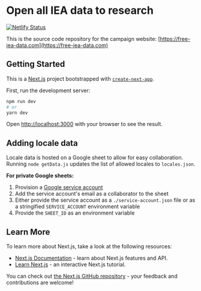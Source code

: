 # Open all IEA data to research

[![Netlify Status](https://api.netlify.com/api/v1/badges/5493721b-5783-461e-a543-2d75048e104b/deploy-status)](https://app.netlify.com/sites/iea-cta/deploys)


This is the source code repository for the campaign website: [https://free-iea-data.com](https://free-iea-data.com)

## Getting Started

This is a [Next.js](https://nextjs.org/) project bootstrapped with [`create-next-app`](https://github.com/vercel/next.js/tree/canary/packages/create-next-app).

First, run the development server:

```bash
npm run dev
# or
yarn dev
```

Open [http://localhost:3000](http://localhost:3000) with your browser to see the result.

## Adding locale data

Locale data is hosted on a Google sheet to allow for easy collaboration. Running `node getData.js` updates the list
of allowed locales to `locales.json`.

**For private Google sheets:**

1. Provision a [Google service account](https://cloud.google.com/iam/docs/service-accounts)
2. Add the service account's email as a collaborator to the sheet
3. Either provide the service account as a `./service-account.json` file or as a stringified `SERVICE_ACCOUNT` environment variable
4. Provide the `SHEET_ID` as an environment variable

## Learn More

To learn more about Next.js, take a look at the following resources:

- [Next.js Documentation](https://nextjs.org/docs) - learn about Next.js features and API.
- [Learn Next.js](https://nextjs.org/learn) - an interactive Next.js tutorial.

You can check out [the Next.js GitHub repository](https://github.com/vercel/next.js/) - your feedback and contributions are welcome!
